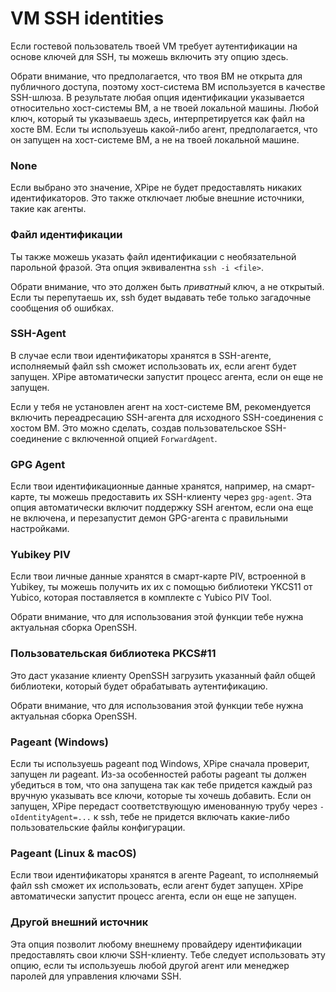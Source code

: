 # VM SSH identities

Если гостевой пользователь твоей VM требует аутентификации на основе ключей для SSH, ты можешь включить эту опцию здесь.

Обрати внимание, что предполагается, что твоя ВМ не открыта для публичного доступа, поэтому хост-система ВМ используется в качестве SSH-шлюза.
В результате любая опция идентификации указывается относительно хост-системы ВМ, а не твоей локальной машины.
Любой ключ, который ты указываешь здесь, интерпретируется как файл на хосте ВМ.
Если ты используешь какой-либо агент, предполагается, что он запущен на хост-системе ВМ, а не на твоей локальной машине.

### None

Если выбрано это значение, XPipe не будет предоставлять никаких идентификаторов. Это также отключает любые внешние источники, такие как агенты.

### Файл идентификации

Ты также можешь указать файл идентификации с необязательной парольной фразой.
Эта опция эквивалентна `ssh -i <file>`.

Обрати внимание, что это должен быть *приватный* ключ, а не открытый.
Если ты перепутаешь их, ssh будет выдавать тебе только загадочные сообщения об ошибках.

### SSH-Agent

В случае если твои идентификаторы хранятся в SSH-агенте, исполняемый файл ssh сможет использовать их, если агент будет запущен.
XPipe автоматически запустит процесс агента, если он еще не запущен.

Если у тебя не установлен агент на хост-системе ВМ, рекомендуется включить переадресацию SSH-агента для исходного SSH-соединения с хостом ВМ.
Это можно сделать, создав пользовательское SSH-соединение с включенной опцией `ForwardAgent`.

### GPG Agent

Если твои идентификационные данные хранятся, например, на смарт-карте, ты можешь предоставить их SSH-клиенту через `gpg-agent`.
Эта опция автоматически включит поддержку SSH агентом, если она еще не включена, и перезапустит демон GPG-агента с правильными настройками.

### Yubikey PIV

Если твои личные данные хранятся в смарт-карте PIV, встроенной в Yubikey, ты можешь получить их
их с помощью библиотеки YKCS11 от Yubico, которая поставляется в комплекте с Yubico PIV Tool.

Обрати внимание, что для использования этой функции тебе нужна актуальная сборка OpenSSH.

### Пользовательская библиотека PKCS#11

Это даст указание клиенту OpenSSH загрузить указанный файл общей библиотеки, который будет обрабатывать аутентификацию.

Обрати внимание, что для использования этой функции тебе нужна актуальная сборка OpenSSH.

### Pageant (Windows)

Если ты используешь pageant под Windows, XPipe сначала проверит, запущен ли pageant.
Из-за особенностей работы pageant ты должен убедиться в том, что она запущена
так как тебе придется каждый раз вручную указывать все ключи, которые ты хочешь добавить.
Если он запущен, XPipe передаст соответствующую именованную трубу через
`-oIdentityAgent=...` к ssh, тебе не придется включать какие-либо пользовательские файлы конфигурации.

### Pageant (Linux & macOS)

Если твои идентификаторы хранятся в агенте Pageant, то исполняемый файл ssh сможет их использовать, если агент будет запущен.
XPipe автоматически запустит процесс агента, если он еще не запущен.

### Другой внешний источник

Эта опция позволит любому внешнему провайдеру идентификации предоставлять свои ключи SSH-клиенту. Тебе следует использовать эту опцию, если ты используешь любой другой агент или менеджер паролей для управления ключами SSH.
